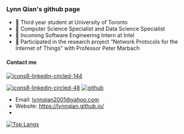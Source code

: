 ### Lynn Qian's github page

<!--
**lynnqian/lynnqian** is a ✨ _special_ ✨ repository because its `README.md` (this file) appears on your GitHub profile.

Here are some ideas to get you started:

- 🔭 I’m currently working on ...
- 🌱 I’m currently learning ...
- 👯 I’m looking to collaborate on ...
- 🤔 I’m looking for help with ...
- 💬 Ask me about ...
- 📫 How to reach me: ...
- 😄 Pronouns: ...
- ⚡ Fun fact: ...
-->

- :book: Third year student at University of Toronto
- :bookmark_tabs: Computer Science Specialist and Data Science Specialist
- :briefcase: Incoming Software Engineering Intern at Intel
- :paperclip: Participated in the research project “Network Protocols for the Internet of Things” with Professor Peter Marbach

#### Contact me
[![icons8-linkedin-circled-144](https://user-images.githubusercontent.com/33213104/167051563-43985fe0-a08f-46ae-abed-2963fe7590a3.png)][1]


[![icons8-linkedin-circled-48](https://user-images.githubusercontent.com/33213104/167051302-759c7d39-2564-4b3e-a9f4-fea005087e86.png)][1]
[![github](https://cloud.githubusercontent.com/assets/17016297/18839843/0e06a67a-83d2-11e6-993a-b35a182500e0.png)][2]




- Email: lynnqian2001@yahoo.com
- Website: https://lynnqian.github.io/
- 
[1]: https://www.linkedin.com/in/lynn-qian-0257791bb/
[2]: https://github.com/lynnqian

<!--
[![Anurag’s github stats](https://github-readme-stats.vercel.app/api?username=lynnqian)](https://github.com/lynnqian)
-->
[![Top Langs](https://github-readme-stats.vercel.app/api/top-langs/?username=lynnqian&layout=compact)](https://github.com/lynnqian)
